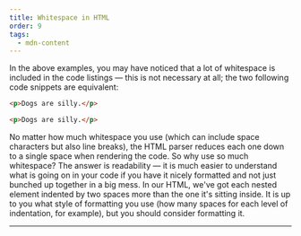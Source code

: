 ```yaml
---
title: Whitespace in HTML
order: 9
tags:
  - mdn-content
---
```


In the above examples, you may have noticed that a lot of whitespace is included
in the code listings — this is not necessary at all; the two following code
snippets are equivalent:

```html
<p>Dogs are silly.</p>

<p>Dogs are silly.</p>
```

No matter how much whitespace you use (which can include space characters but
also line breaks), the HTML parser reduces each one down to a single space when
rendering the code. So why use so much whitespace? The answer is readability —
it is much easier to understand what is going on in your code if you have it
nicely formatted and not just bunched up together in a big mess. In our HTML,
we've got each nested element indented by two spaces more than the one it's
sitting inside. It is up to you what style of formatting you use (how many
spaces for each level of indentation, for example), but you should consider
formatting it.

---
